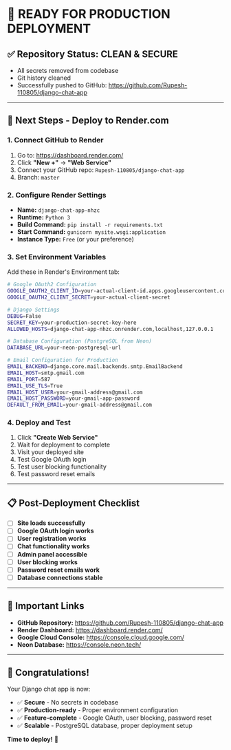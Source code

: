 # 🚀 **READY FOR PRODUCTION DEPLOYMENT**

## ✅ **Repository Status: CLEAN & SECURE**
- All secrets removed from codebase
- Git history cleaned
- Successfully pushed to GitHub: https://github.com/Rupesh-110805/django-chat-app

---

## 🎯 **Next Steps - Deploy to Render.com**

### **1. Connect GitHub to Render**
1. Go to: https://dashboard.render.com/
2. Click **"New +"** → **"Web Service"**
3. Connect your GitHub repo: `Rupesh-110805/django-chat-app`
4. Branch: `master`

### **2. Configure Render Settings**
- **Name:** `django-chat-app-nhzc`
- **Runtime:** `Python 3`
- **Build Command:** `pip install -r requirements.txt`
- **Start Command:** `gunicorn mysite.wsgi:application`
- **Instance Type:** `Free` (or your preference)

### **3. Set Environment Variables**
Add these in Render's Environment tab:

```bash
# Google OAuth2 Configuration
GOOGLE_OAUTH2_CLIENT_ID=your-actual-client-id.apps.googleusercontent.com
GOOGLE_OAUTH2_CLIENT_SECRET=your-actual-client-secret

# Django Settings
DEBUG=False
SECRET_KEY=your-production-secret-key-here
ALLOWED_HOSTS=django-chat-app-nhzc.onrender.com,localhost,127.0.0.1

# Database Configuration (PostgreSQL from Neon)
DATABASE_URL=your-neon-postgresql-url

# Email Configuration for Production
EMAIL_BACKEND=django.core.mail.backends.smtp.EmailBackend
EMAIL_HOST=smtp.gmail.com
EMAIL_PORT=587
EMAIL_USE_TLS=True
EMAIL_HOST_USER=your-gmail-address@gmail.com
EMAIL_HOST_PASSWORD=your-gmail-app-password
DEFAULT_FROM_EMAIL=your-gmail-address@gmail.com
```

### **4. Deploy and Test**
1. Click **"Create Web Service"**
2. Wait for deployment to complete
3. Visit your deployed site
4. Test Google OAuth login
5. Test user blocking functionality
6. Test password reset emails

---

## 📋 **Post-Deployment Checklist**

- [ ] **Site loads successfully**
- [ ] **Google OAuth login works**
- [ ] **User registration works**
- [ ] **Chat functionality works**
- [ ] **Admin panel accessible**
- [ ] **User blocking works**
- [ ] **Password reset emails work**
- [ ] **Database connections stable**

---

## 🔗 **Important Links**

- **GitHub Repository:** https://github.com/Rupesh-110805/django-chat-app
- **Render Dashboard:** https://dashboard.render.com/
- **Google Cloud Console:** https://console.cloud.google.com/
- **Neon Database:** https://console.neon.tech/

---

## 🎉 **Congratulations!**

Your Django chat app is now:
- ✅ **Secure** - No secrets in codebase
- ✅ **Production-ready** - Proper environment configuration
- ✅ **Feature-complete** - Google OAuth, user blocking, password reset
- ✅ **Scalable** - PostgreSQL database, proper deployment setup

**Time to deploy!** 🚀
